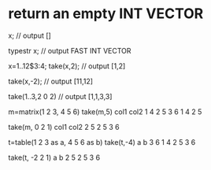 # return an empty INT VECTOR

x;
// output
[]

typestr x;
// output
FAST INT VECTOR

x=1..12$3:4;
take(x,2);
// output
[1,2]

take(x,-2);
// output
[11,12]

take(1..3,2 0 2)
// output
[1,1,3,3]

m=matrix(1 2 3, 4 5 6)
take(m,5)
col1   col2
1	4
2	5
3	6
1	4
2	5

take(m, 0 2 1)
col1   col2
2	5
2	5
3	6

t=table(1 2 3 as a, 4 5 6 as b)
take(t,-4)
a	b
3	6
1	4
2	5
3	6

take(t, -2 2 1)
a	b
2	5
2	5
3	6

```

